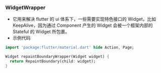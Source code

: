 ### WidgetWrapper

-   它用来解决 flutter 的 ui 体系下，一些需要实现特色接口的 Widget，比如 KeepAlive，因为通过 Component 产生的 Widget 会被一个框架内部的 Stateful 的 Widget 所包裹。
-   示例代码

```dart
import 'package:flutter/material.dart' hide Action, Page;

Widget repaintBoundaryWrapper(Widget widget) {
  return RepaintBoundary(child: widget);
}
```
